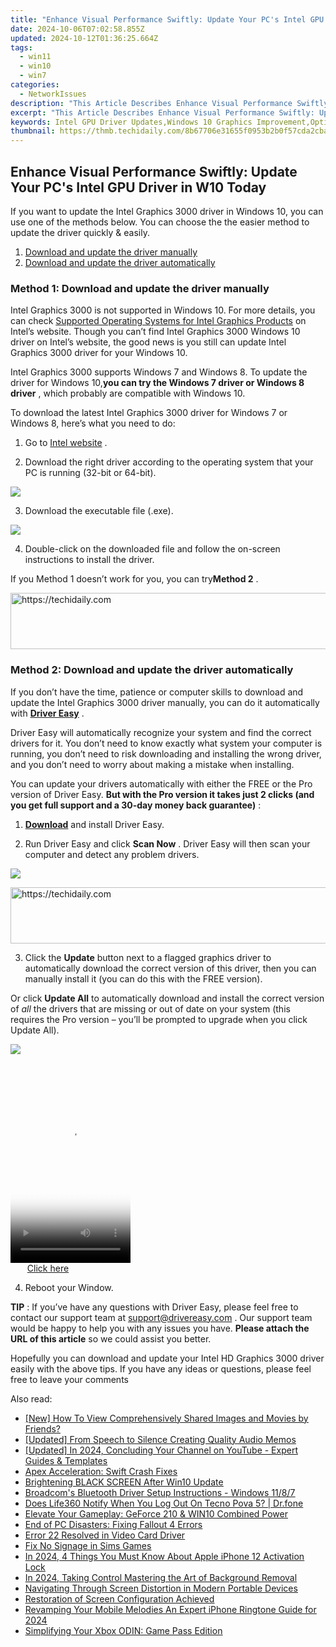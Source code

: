 ```yaml
---
title: "Enhance Visual Performance Swiftly: Update Your PC's Intel GPU Driver in W10 Today."
date: 2024-10-06T07:02:58.855Z
updated: 2024-10-12T01:36:25.664Z
tags:
  - win11
  - win10
  - win7
categories:
  - NetworkIssues
description: "This Article Describes Enhance Visual Performance Swiftly: Update Your PC's Intel GPU Driver in W10 Today."
excerpt: "This Article Describes Enhance Visual Performance Swiftly: Update Your PC's Intel GPU Driver in W10 Today."
keywords: Intel GPU Driver Updates,Windows 10 Graphics Improvement,Optimize PC Visual Performance,Fast Intel GPU Driver Download,Enhance Windows 10 Graphics Speed,Intel GPU Performance Boost for W10 Users,Swift Upgrade
thumbnail: https://thmb.techidaily.com/8b67706e31655f0953b2b0f57cda2cba952e3628761f4f4833e6e06082ed90d9.jpg
---
```


## Enhance Visual Performance Swiftly: Update Your PC's Intel GPU Driver in W10 Today

 If you want to update the Intel Graphics 3000 driver in Windows 10, you can use one of the methods below. You can choose the the easier method to update the driver quickly & easily.

1. [Download and update the driver manually](#method1)
2. [Download and update the driver automatically](#method2)

### **Method 1: Download and update the driver manually**

 Intel Graphics 3000 is not supported in Windows 10\. For more details, you can check [Supported Operating Systems for Intel Graphics Products](http://www.intel.com/content/www/us/en/support/graphics-drivers/000005526.html) on Intel’s website. Though you can’t find Intel Graphics 3000 Windows 10 driver on Intel’s website, the good news is you still can update Intel Graphics 3000 driver for your Windows 10.

 Intel Graphics 3000 supports Windows 7 and Windows 8\. To update the driver for Windows 10,**you can try the Windows 7 driver or Windows 8 driver** , which probably are compatible with Windows 10.

 To download the latest Intel Graphics 3000 driver for Windows 7 or Windows 8, here’s what you need to do:

 1) Go to [Intel website](https://downloadcenter.intel.com/product/81500/Intel-HD-Graphics-3000-for-2nd-Generation-Intel-Core-Processors) .

 2) Download the right driver according to the operating system that your PC is running (32-bit or 64-bit).

![](https://images.drivereasy.com/wp-content/uploads/2018/07/img_5b60243b98663.jpg)

3) Download the executable file (.exe).

![](https://images.drivereasy.com/wp-content/uploads/2018/07/img_5b60249a38e5b.jpg)

 4) Double-click on the downloaded file and follow the on-screen instructions to install the driver.

 If you Method 1 doesn’t work for you, you can try**Method 2** .

<!-- affiliate ads begin -->
<a href="https://appsumo.8odi.net/c/5597632/2105859/7443" target="_top" id="2105859">
  <img src="//a.impactradius-go.com/display-ad/7443-2105859" border="0" alt="https://techidaily.com" width="728" height="90"/>
</a>
<img height="0" width="0" src="https://appsumo.8odi.net/i/5597632/2105859/7443" style="position:absolute;visibility:hidden;" border="0" />
<!-- affiliate ads end -->

### Method 2: Download and update the driver automatically

 If you don’t have the time, patience or computer skills to download and update the Intel Graphics 3000 driver manually, you can do it automatically with **[Driver Easy](https://tools.techidaily.com/drivereasy/download/)** .

 Driver Easy will automatically recognize your system and find the correct drivers for it. You don’t need to know exactly what system your computer is running, you don’t need to risk downloading and installing the wrong driver, and you don’t need to worry about making a mistake when installing.

 You can update your drivers automatically with either the FREE or the Pro version of Driver Easy. **But with the Pro version it takes just 2 clicks (and you get full support and a 30-day money back guarantee)** :

 1) **[Download](https://tools.techidaily.com/drivereasy/download/)**   and install Driver Easy.

 2) Run Driver Easy and click **Scan Now** . Driver Easy will then scan your computer and detect any problem drivers.

![](https://images.drivereasy.com/wp-content/uploads/2018/07/img_5b602743bbc71.jpg)

<!-- affiliate ads begin -->
<a href="https://appsumo.8odi.net/c/5597632/2151883/7443" target="_top" id="2151883">
  <img src="//a.impactradius-go.com/display-ad/7443-2151883" border="0" alt="https://techidaily.com" width="728" height="90"/>
</a>
<img height="0" width="0" src="https://appsumo.8odi.net/i/5597632/2151883/7443" style="position:absolute;visibility:hidden;" border="0" />
<!-- affiliate ads end -->

3) Click the **Update**  button next to a flagged graphics driver to automatically download the correct version of this driver, then you can manually install it (you can do this with the FREE version).

Or click **Update All**  to automatically download and install the correct version of _all_  the drivers that are missing or out of date on your system (this requires the Pro version – you’ll be prompted to upgrade when you click Update All).

![](https://images.drivereasy.com/wp-content/uploads/2018/07/img_5b60272ec6e88.jpg)

<!-- affiliate ads begin -->
<span id="1630055">
					<video width="192" height="320" style="cursor:pointer"
           poster="//a.impactradius-go.com/display-clicktoplayimage/1630055.png"
           onclick="if(!this.playClicked){this.play();this.setAttribute('controls',true);this.playClicked=true;}">
	   <source src="//a.impactradius-go.com/display-ad/18460-1630055">
	   <img src="//a.impactradius-go.com/display-clicktoplayimage/1630055.png" style="border: none; height: 100%; width: 100%; object-fit: contain">
	</video>
	<div style="width:120px;text-align:center"><a href="javascript:window.open(decodeURIComponent('https%3A%2F%2Fcaperobbin.sjv.io%2Fc%2F5597632%2F1630055%2F18460'), '_blank');void(0);">Click here</a></div>
</span>
<img height="0" width="0" src="https://imp.pxf.io/i/5597632/1630055/18460" style="position:absolute;visibility:hidden;" border="0" />
<!-- affiliate ads end -->

4) Reboot your Window.

**TIP** : If you’ve have any questions with Driver Easy, please feel free to contact our support team at [support@drivereasy.com](https://tools.techidaily.com/drivereasy/download/) . Our support team would be happy to help you with any issues you have. **Please attach the URL of this article** so we could assist you better.

 Hopefully you can download and update your Intel HD Graphics 3000 driver easily with the above tips. If you have any ideas or questions, please feel free to leave your comments

<ins class="adsbygoogle"
     style="display:block"
     data-ad-format="autorelaxed"
     data-ad-client="ca-pub-7571918770474297"
     data-ad-slot="1223367746"></ins>

<ins class="adsbygoogle"
     style="display:block"
     data-ad-client="ca-pub-7571918770474297"
     data-ad-slot="8358498916"
     data-ad-format="auto"
     data-full-width-responsive="true"></ins>

<span class="atpl-alsoreadstyle">Also read:</span>
<div><ul>
<li><a href="https://facebook-video-recording.techidaily.com/new-how-to-view-comprehensively-shared-images-and-movies-by-friends/"><u>[New] How To View Comprehensively Shared Images and Movies by Friends?</u></a></li>
<li><a href="https://some-knowledge.techidaily.com/updated-from-speech-to-silence-creating-quality-audio-memos/"><u>[Updated] From Speech to Silence Creating Quality Audio Memos</u></a></li>
<li><a href="https://facebook-video-footage.techidaily.com/updated-in-2024-concluding-your-channel-on-youtube-expert-guides-and-templates/"><u>[Updated] In 2024, Concluding Your Channel on YouTube - Expert Guides & Templates</u></a></li>
<li><a href="https://network-issues.techidaily.com/apex-acceleration-swift-crash-fixes/"><u>Apex Acceleration: Swift Crash Fixes</u></a></li>
<li><a href="https://network-issues.techidaily.com/brightening-black-screen-after-win10-update/"><u>Brightening BLACK SCREEN After Win10 Update</u></a></li>
<li><a href="https://win-amazing.techidaily.com/broadcoms-bluetooth-driver-setup-instructions-windows-1187/"><u>Broadcom's Bluetooth Driver Setup Instructions - Windows 11/8/7</u></a></li>
<li><a href="https://fake-location.techidaily.com/does-life360-notify-when-you-log-out-on-tecno-pova-5-drfone-by-drfone-virtual-android/"><u>Does Life360 Notify When You Log Out On Tecno Pova 5? | Dr.fone</u></a></li>
<li><a href="https://network-issues.techidaily.com/elevate-your-gameplay-geforce-210-and-win10-combined-power/"><u>Elevate Your Gameplay: GeForce 210 & WIN10 Combined Power</u></a></li>
<li><a href="https://network-issues.techidaily.com/end-of-pc-disasters-fixing-fallout-4-errors/"><u>End of PC Disasters: Fixing Fallout 4 Errors</u></a></li>
<li><a href="https://network-issues.techidaily.com/error-22-resolved-in-video-card-driver/"><u>Error 22 Resolved in Video Card Driver</u></a></li>
<li><a href="https://network-issues.techidaily.com/fix-no-signage-in-sims-games/"><u>Fix No Signage in Sims Games</u></a></li>
<li><a href="https://activate-lock.techidaily.com/in-2024-4-things-you-must-know-about-apple-iphone-12-activation-lock-by-drfone-ios/"><u>In 2024, 4 Things You Must Know About Apple iPhone 12 Activation Lock</u></a></li>
<li><a href="https://some-guidance.techidaily.com/in-2024-taking-control-mastering-the-art-of-background-removal/"><u>In 2024, Taking Control Mastering the Art of Background Removal</u></a></li>
<li><a href="https://network-issues.techidaily.com/navigating-through-screen-distortion-in-modern-portable-devices/"><u>Navigating Through Screen Distortion in Modern Portable Devices</u></a></li>
<li><a href="https://network-issues.techidaily.com/restoration-of-screen-configuration-achieved/"><u>Restoration of Screen Configuration Achieved</u></a></li>
<li><a href="https://article-posts.techidaily.com/revamping-your-mobile-melodies-an-expert-iphone-ringtone-guide-for-2024/"><u>Revamping Your Mobile Melodies An Expert iPhone Ringtone Guide for 2024</u></a></li>
<li><a href="https://games-able.techidaily.com/simplifying-your-xbox-odin-game-pass-edition/"><u>Simplifying Your Xbox ODIN: Game Pass Edition</u></a></li>
</ul></div>

